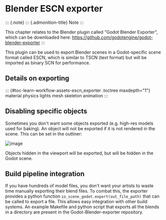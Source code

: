 Blender ESCN exporter
=====================

::: {.note}
::: {.admonition-title}
Note
:::

This chapter relates to the Blender plugin called \"Godot Blender
Exporter\", which can be downloaded here:
<https://github.com/godotengine/godot-blender-exporter>
:::

This plugin can be used to export Blender scenes in a Godot-specific
scene format called ESCN, which is similar to TSCN (text format) but
will be imported as binary SCN for performance.

Details on exporting
--------------------

::: {#toc-learn-workflow-assets-escn_exporter .toctree maxdepth="1"}
material physics lights mesh skeleton animation
:::

Disabling specific objects
--------------------------

Sometimes you don\'t want some objects exported (e.g. high-res models
used for baking). An object will not be exported if it is not rendered
in the scene. This can be set in the outliner:

![image](img/hide.jpg)

Objects hidden in the viewport will be exported, but will be hidden in
the Godot scene.

Build pipeline integration
--------------------------

If you have hundreds of model files, you don\'t want your artists to
waste time manually exporting their blend files. To combat this, the
exporter provides a python function
`io_scene_godot.export(out_file_path)` that can be called to export a
file. This allows easy integration with other build systems. An example
Makefile and python script that exports all the blends in a directory
are present in the Godot-Blender-exporter repository.

